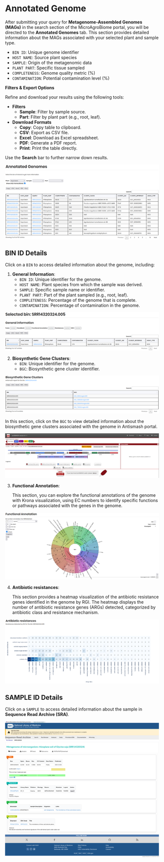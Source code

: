# Annotated Genome

After submitting your query for **Metagenome-Assembled Genomes (MAGs)** in the search section of the MicroAgroBiome portal, you will be directed to the **Annotated Genomes** tab. This section provides detailed information about the MAGs associated with your selected plant and sample type.

- `BIN ID`: Unique genome identifier  
- `HOST NAME`: Source plant species  
- `SAMPLE`: Origin of the metagenomic data  
- `PLANT PART`: Specific tissue sampled  
- `COMPLETENESS`: Genome quality metric (%)  
- `CONTAMINATION`: Potential contamination level (%)

**Filters & Export Options**

Refine and download your results using the following tools:

- **Filters**
  - **Sample**: Filter by sample source.  
  - **Part**: Filter by plant part (e.g., root, leaf).  
- **Download Formats**
  - **Copy**: Copy table to clipboard.
  - **CSV**: Export as CSV file.
  - **Excel**: Download as Excel spreadsheet.
  - **PDF**: Generate a PDF report.
  - **Print**: Print the table directly. 

Use the **Search** bar to further narrow down results.

![MAG Results](./_static/search_by_MAG_results.png)

## BIN ID Details

Click on a `BIN` to access detailed information about the genome, including:

1. **General Information**:  
   - `BIN ID`: Unique identifier for the genome.  
   - `HOST NAME`: Plant species from which the sample was derived.  
   - `SAMPLE`: Specific sample name or identifier.  
   - `PLANT PART`: Part of the plant sampled (e.g., root, leaf).
   - `COMPLETENESS`: Percentage of the genome that is complete.
   - `CONTAMINATION`: Percentage of contamination in the genome.

![BIN ID Details](./_static/bin_id_details.png)

2. **Biosynthetic Gene Clusters**:  
   - `BIN`: Unique identifier for the genome.
   - `BGC`: Biosynthetic gene cluster identifier.

![Biosynthetic Gene Clusters](./_static/biosynthetic_gene_clusters.png)

In this section, click on the `BGC` to view detailed information about the biosynthetic gene clusters associated with the genome in Antismash portal.

![Biosynthetic Gene Clusters Details](./_static/biosynthetic_gene_clusters_details.png)

3. **Functional Annotation**:
   
    This section, you can explore the functional annotations of the genome with Krona visualization, using EC numbers to identify specific functions or pathways associated with the genes in the genome.

![Functional Annotation](./_static/functional_annotation.png)

4. **Antibiotic resistances**:

    This section provides a heatmap visualization of the antibiotic resistance genes identified in the genome  by RGI. The heatmap displays the number of antibiotic resistance genes (ARGs) detected, categorized by antibiotic class and resistance mechanism.

![Antibiotic Resistances](./_static/antibiotic_resistances.png)

## SAMPLE ID Details

Click on a `SAMPLE` to access detailed information about the sample in **Sequence Read Archive (SRA)**.

![SAMPLE ID Details](./_static/sample_id_details_annotated.png)